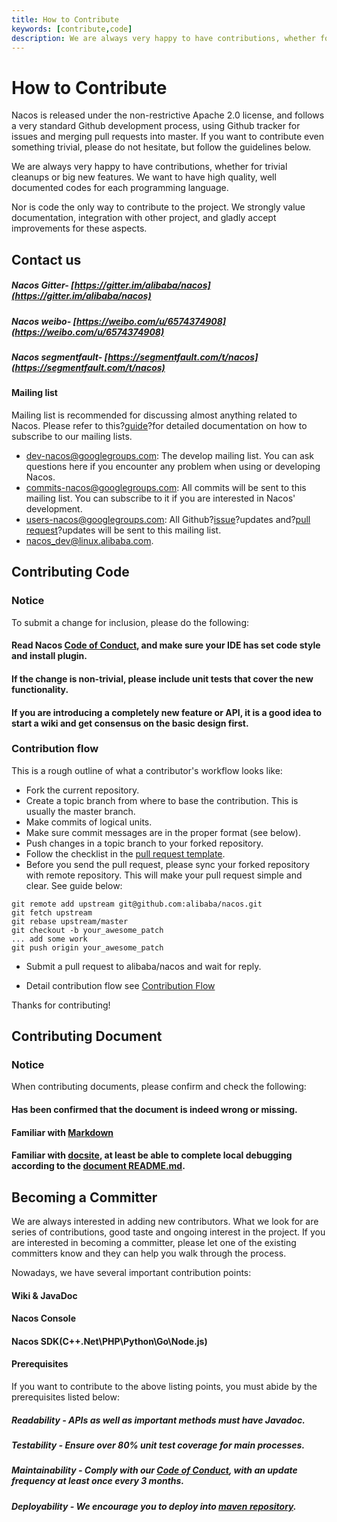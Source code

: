 ```yaml
---
title: How to Contribute
keywords: [contribute,code]
description: We are always very happy to have contributions, whether for trivial cleanups or big new features.
---
```


# How to Contribute

Nacos is released under the non-restrictive Apache 2.0 license, and follows a very standard Github development process, using Github tracker for issues and merging pull requests into master. If you want to contribute even something trivial, please do not hesitate, but follow the guidelines below.

We are always very happy to have contributions, whether for trivial cleanups or big new features.
We want to have high quality, well documented codes for each programming language.

Nor is code the only way to contribute to the project. We strongly value documentation, integration with other project, and gladly accept improvements for these aspects.

## Contact us

##### Nacos Gitter- [https://gitter.im/alibaba/nacos](https://gitter.im/alibaba/nacos)
##### Nacos weibo- [https://weibo.com/u/6574374908](https://weibo.com/u/6574374908)
##### Nacos segmentfault- [https://segmentfault.com/t/nacos](https://segmentfault.com/t/nacos)

#### Mailing list

Mailing list is recommended for discussing almost anything related to Nacos. Please refer to this?[guide](https://github.com/apache/incubator-dubbo/wiki/Mailing-list-subscription-guide)?for detailed documentation on how to subscribe to our mailing lists.

* [dev-nacos@googlegroups.com](mailto:dev-nacos%2Bsubscribe@googlegroups.com): The develop mailing list. You can ask questions here if you encounter any problem when using or developing Nacos.
* [commits-nacos@googlegroups.com](mailto:commits-nacos%2Bsubscribe@googlegroups.com): All commits will be sent to this mailing list. You can subscribe to it if you are interested in Nacos' development.
* [users-nacos@googlegroups.com](mailto:users-nacos%2Bsubscribe@googlegroups.com): All Github?[issue](https://github.com/alibaba/nacos/issues)?updates and?[pull request](https://github.com/alibaba/nacos/pulls)?updates will be sent to this mailing list.
* [nacos_dev@linux.alibaba.com](mailto:nacos_dev@linux.alibaba.com).

## Contributing Code

### Notice

To submit a change for inclusion, please do the following:

#### Read Nacos [Code of Conduct](https://github.com/alibaba/nacos/blob/develop/style/codeStyle.md), and make sure your IDE has set code style and install plugin.

#### If the change is non-trivial, please include unit tests that cover the new functionality.

#### If you are introducing a completely new feature or API, it is a good idea to start a wiki and get consensus on the basic design first.

### Contribution flow

This is a rough outline of what a contributor's workflow looks like:

* Fork the current repository.
* Create a topic branch from where to base the contribution. This is usually the master branch.
* Make commits of logical units.
* Make sure commit messages are in the proper format (see below).
* Push changes in a topic branch to your forked repository.
* Follow the checklist in the [pull request template](./pull-request.md).
* Before you send the pull request, please sync your forked repository with remote repository. This will make your pull request simple and clear. See guide below:
```
git remote add upstream git@github.com:alibaba/nacos.git
git fetch upstream
git rebase upstream/master
git checkout -b your_awesome_patch
... add some work
git push origin your_awesome_patch
```
* Submit a pull request to alibaba/nacos and wait for reply.

* Detail contribution flow see [Contribution Flow](./contributing-flow.md)

Thanks for contributing!

## Contributing Document

### Notice

When contributing documents, please confirm and check the following:

#### Has been confirmed that the document is indeed wrong or missing.

#### Familiar with [Markdown](https://www.markdownguide.org/getting-started)

#### Familiar with [docsite](https://github.com/txd-team/docsite), at least be able to complete local debugging according to the [document README.md](https://github.com/nacos-group/nacos-group.github.io).

## Becoming a Committer

We are always interested in adding new contributors. What we look for are series of contributions, good taste and ongoing interest in the project. If you are interested in becoming a committer, please let one of the existing committers know and they can help you walk through the process.

Nowadays, we have several important contribution points:

#### Wiki & JavaDoc
#### Nacos Console
#### Nacos SDK(C++\.Net\PHP\Python\Go\Node.js)

#### Prerequisites

If you want to contribute to the above listing points, you must abide by the prerequisites listed below:

##### Readability - APIs as well as important methods must have Javadoc.

##### Testability - Ensure over 80% unit test coverage for main processes.

##### Maintainability - Comply with our [Code of Conduct](https://github.com/alibaba/nacos/blob/develop/style/codeStyle.md), with an update frequency at least once every 3 months.

##### Deployability - We encourage you to deploy into [maven repository](http://search.maven.org/).
